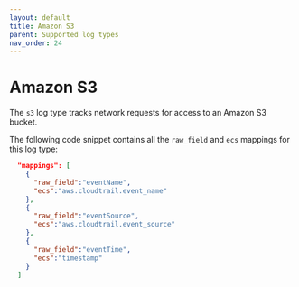```yaml
---
layout: default
title: Amazon S3
parent: Supported log types
nav_order: 24
---
```


# Amazon S3

The `s3` log type tracks network requests for access to an Amazon S3 bucket.

The following code snippet contains all the `raw_field` and `ecs` mappings for this log type:

```json
  "mappings": [
    {
      "raw_field":"eventName",
      "ecs":"aws.cloudtrail.event_name"
    },
    {
      "raw_field":"eventSource",
      "ecs":"aws.cloudtrail.event_source"
    },
    {
      "raw_field":"eventTime",
      "ecs":"timestamp"
    }
  ]
```